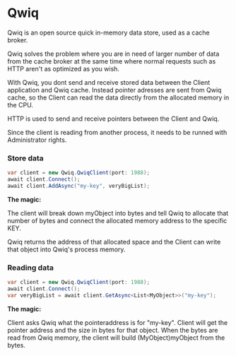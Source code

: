 # Qwiq

Qwiq is an open source quick in-memory data store, used as a cache broker.

Qwiq solves the problem where you are in need of larger number of data from the cache broker at the same time where normal requests such as HTTP aren't as optimized as you wish.

With Qwiq, you dont send and receive stored data between the Client application and Qwiq cache. Instead pointer adresses are sent from Qwiq cache, so the Client can read the data
directly from the allocated memory in the CPU.

HTTP is used to send and receive pointers between the Client and Qwiq.

Since the client is reading from another process, it needs to be runned with Administrator rights.

### Store data

```c#
var client = new Qwiq.QwiqClient(port: 1988);
await client.Connect();
await client.AddAsync("my-key", veryBigList);
```
**The magic:**

The client will break down myObject into bytes and tell Qwiq to allocate that number of bytes and connect the allocated memory address to the specific KEY.

Qwiq returns the address of that allocated space and the Client can write that object into Qwiq's process memory.

### Reading data

```c#
var client = new Qwiq.QwiqClient(port: 1988);
await client.Connect();
var veryBigList = await client.GetAsync<List<MyObject>>("my-key");
```
**The magic:**

Client asks Qwiq what the pointeraddress is for "my-key". Client will get the pointer address and the size in bytes for that object. When the bytes are read from Qwiq memory,
the client will build (MyObject)myObject from the bytes.
